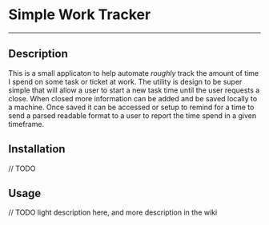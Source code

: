 # Simple Work Tracker

---

## Description

This is a small applicaton to help automate *roughly* track the amount of time I spend on some task or ticket at work.
The utility is design to be super simple that will allow a user to start a new task time until the user requests a close.
When closed more information can be added and be saved locally to a machine. Once saved it can be accessed or setup to remind 
for a time to send a parsed readable format to a user to report the time spend in a given timeframe.

## Installation

// TODO

## Usage

// TODO light description here, and more description in the wiki